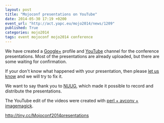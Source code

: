 ```yaml
---
layout: post
title: "Mojoconf presentations on YouTube"
date: 2014-05-30 17:19 +0200
event_url: "http://act.yapc.eu/mojo2014/news/1209"
published: True
categories: mojo2014
tags: event mojoconf mojo2014 conference
---
```


We have created a <a href="https://plus.google.com/u/0/b/111405942135977171778/111405942135977171778/posts?pageId=111405942135977171778">Google+</a> profile and <a href="https://www.youtube.com/channel/UCgk2wCZr5Rk-cewLTtQA_Fg">YouTube</a> channel for the conference presentations. Most of the presentations are already uploaded, but there are some waiting for confirmation.

If your don&#39;t know what happened with your presentation, then please <a href="mailto:mojoconf@oslo.pm">let us know</a> and we will try to fix it.

We want to say thank you to <a href="http://www.nuug.no/">NUUG</a>, which made it possible to record and distribute the presentations.

The YouTube edit of the videos were created with <a href="https://github.com/jhthorsen/snippets/blob/master/media/avconv-maketalk">perl + avconv + imagemagick</a>.

<a href="http://tiny.cc/Mojoconf2014presentations">http://tiny.cc/Mojoconf2014presentations</a>
